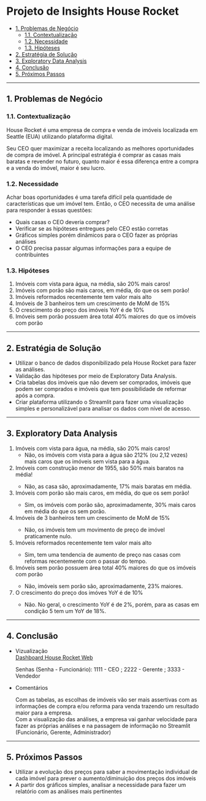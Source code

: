 
<h1>Projeto de Insights House Rocket</h1>

- [1. Problemas de Negócio](#1-problemas-de-negócio)
    - [1.1. Contextualização](#11-contextualização)
    - [1.2. Necessidade](#12-necessidade)
    - [1.3. Hipóteses](#13-hipóteses)
- [2. Estratégia de Solução](#2-estratégia-de-solução)
- [3. Exploratory Data Analysis](#3-exploratory-data-analysis)
- [4. Conclusão](#4-conclusão)
- [5. Próximos Passos](#5-próximos-passos)

<hr>
<h2>1. Problemas de Negócio</h2>
<h3>1.1. Contextualização</h3>
<p>House Rocket é uma empresa de compra e venda de imóveis localizada em Seattle (EUA) utilizando plataforma digital.</p>
<p>Seu CEO quer maximizar a receita localizando as melhores oportunidades de compra de imóvel. A principal estratégia é comprar as casas mais baratas e revender no futuro, quanto maior é essa diferença entre a compra e a venda do imóvel, maior é seu lucro.</p>
<h3>1.2. Necessidade</h3>
<p>Achar boas oportunidades é uma tarefa difícil pela quantidade de características que um imóvel tem. Então, o CEO necessita de uma análise para responder à essas questões:</p>
<ul>
    <li>Quais casas o CEO deveria comprar?</li>
    <li>Verificar se as hipóteses entregues pelo CEO estão corretas</li>
    <li>Gráficos simples porém dinâmicos para o CEO fazer as próprias análises</li>
    <li>O CEO precisa passar algumas informações para a equipe de contribuintes</li>
</ul>
<h3>1.3. Hipóteses</h3>
<ol>
    <li>Imóveis com vista para água, na média, são 20% mais caros!</l1>
    <li>Imóveis com porão são mais caros, em média, do que os sem porão!</li>
    <li>Imóveis reformados recentemente tem valor mais alto</li>
    <li>Imóveis de 3 banheiros tem um crescimento de MoM de 15%</li>
    <li>O crescimento do preço dos imóveis YoY é de 10%</li>
    <li>Imóveis sem porão possuem área total 40% maiores do que os imóveis com porão</li>
</ol>
<hr>
<h2>2. Estratégia de Solução</h2>
<ul>
    <li>Utilizar o banco de dados disponibilizado pela House Rocket para fazer as análises.</li>
    <li>Validação das hipóteses por meio de Exploratory Data Analysis.</li>
    <li>Cria tabelas dos imóveis que não devem ser comprados, imóveis que podem ser comprados e imóveis que tem possibilidade de reformar após a compra.</li>
    <li>Criar plataforma utilizando o Streamlit para fazer uma visualização simples e personalizável para analisar os dados com nível de acesso.</li>
</ul>
<hr>
<h2>3. Exploratory Data Analysis</h2>
<ol>
    <li>Imóveis com vista para água, na média, são 20% mais caros!</l1>
    <ul>
        <li>Não, os imóveis com vista para a água são 212% (ou 2,12 vezes) mais caros que os imóveis sem vista para a água.</li>
    </ul>
    <li>Imóveis com construção menor de 1955, são 50% mais baratos na média!</li>
    <ul>
        <li>Não, as casa são, aproximadamente, 17% mais baratas em média.</li>
    </ul>
    <li>Imóveis com porão são mais caros, em média, do que os sem porão!</li>
    <ul>
        <li>Sim, os imóveis com porão são, aproximadamente, 30% mais caros em média do que os sem porão.</li>
    </ul>
    <li>Imóveis de 3 banheiros tem um crescimento de MoM de 15%</li>
    <ul>
        <li>Não, os imóveis tem um movimento de preço de imóvel praticamente nulo.</li>
    </ul>
    <li>Imóveis reformados recentemente tem valor mais alto</li>
    <ul>
        <li>Sim, tem uma tendencia de aumento de preço nas casas com reformas recentemente com o passar do tempo.</li>
    </ul>
    <li>Imóveis sem porão possuem área total 40% maiores do que os imóveis com porão</li>
    <ul>
        <li>Não, imóveis sem porão são, aproximadamente, 23% maiores.</li>
    </ul>
    <li>O crescimento do preço dos imóves YoY é de 10%</li>
    <ul>
        <li>Não. No geral, o crescimento YoY é de 2%, porém, para as casas em condição 5 tem um YoY de 18%.</li>
    </ul>
</ol>
<hr>
<h2>4. Conclusão</h2>
<ul>
    <li>Vizualização</li>
    <a href="https://rafael-house-rocket.herokuapp.com/">Dashboard House Rocket Web</a>
    <p>Senhas (Senha - Funcionário): 1111 - CEO ; 2222 - Gerente ; 3333 - Vendedor</p>
    <li>Comentários</li>
    <p>Com as tabelas, as escolhas de imóveis vão ser mais assertivas com as informações de compra e/ou reforma para venda trazendo um resultado maior para a empresa.</br>
    Com a visualização das análises, a empresa vai ganhar velocidade para fazer as próprias análises e na passagem de informação no Streamlit (Funcionário, Gerente, Administrador)</p>
</ul>
<hr>
<h2>5. Próximos Passos</h2>
<ul>
    <li>Utilizar a evolução dos preços para saber a movimentação individual de cada imóvel para prever o aumento/diminuição dos preços dos imóveis</li>
    <li>A partir dos gráficos simples, analisar a necessidade para fazer um relatório com as análises mais pertinentes</li>
</ul>